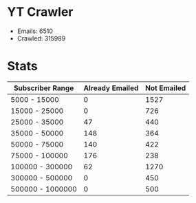 # YT Crawler
- Emails: 6510
- Crawled: 315989

# Stats
| Subscriber Range  | Already Emailed | Not Emailed |
|-------|-------|-------|
| 5000 - 15000 | 0 | 1527 |
| 15000 - 25000 | 0 | 726 |
| 25000 - 35000 | 47 | 440 |
| 35000 - 50000 | 148 | 364 |
| 50000 - 75000 | 140 | 422 |
| 75000 - 100000 | 176 | 238 |
| 100000 - 300000 | 62 | 1270 |
| 300000 - 500000 | 0 | 450 |
| 500000 - 1000000 | 0 | 500 |
